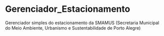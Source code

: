 # Gerenciador_Estacionamento
Gerenciador simples do estacionamento da SMAMUS (Secretaria Municipal do Meio Ambiente, Urbanismo e Sustentabilidade de Porto Alegre)

